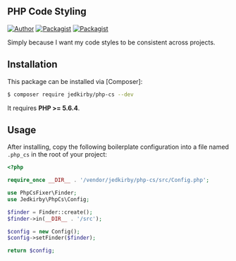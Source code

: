 PHP Code Styling
-------
[![Author](https://img.shields.io/badge/author-@jedkirby-blue.svg?style=flat-square)](https://twitter.com/jedkirby)
[![Packagist](https://img.shields.io/packagist/v/jedkirby/php-cs.svg?style=flat-square)](https://packagist.org/packages/jedkirby/php-cs)
[![Packagist](https://img.shields.io/packagist/l/jedkirby/php-cs.svg?style=flat-square)](https://github.com/jedkirby/php-cs/blob/master/LICENSE)

Simply because I want my code styles to be consistent across projects.

Installation
-------

This package can be installed via [Composer]:

``` bash
$ composer require jedkirby/php-cs --dev
```

It requires **PHP >= 5.6.4**.

Usage
-------

After installing, copy the following boilerplate configuration into a file named `.php_cs` in the root of your project:

``` php
<?php

require_once __DIR__ . '/vendor/jedkirby/php-cs/src/Config.php';

use PhpCsFixer\Finder;
use Jedkirby\PhpCs\Config;

$finder = Finder::create();
$finder->in(__DIR__ . '/src');

$config = new Config();
$config->setFinder($finder);

return $config;
```
